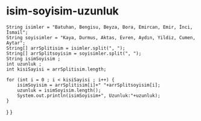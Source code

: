 # isim-soyisim-uzunluk

    String isimler = "Batuhan, Bengisu, Beyza, Bora, Emircan, Emir, İnci, İsmail";
    String soyisimler = "Kaya, Durmus, Aktas, Evren, Aydın, Yildiz, Cumen, Aytar";
    String[] arrSplitisim = isimler.split(", ");
    String[] arrSplitsoyisim = soyisimler.split(", ");
    String isimSoyisim ;
    int uzunluk ;
    int kisiSayisi = arrSplitisim.length;

    for (int i = 0 ; i < kisiSayisi ; i++) {
        isimSoyisim = arrSplitisim[i]+" "+arrSplitsoyisim[i];
        uzunluk = isimSoyisim.length();
        System.out.println(isimSoyisim+", Uzunluk:"+uzunluk);
    }
}
}
